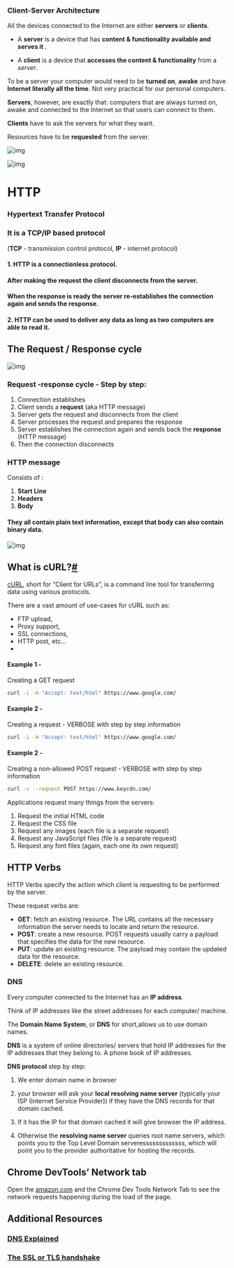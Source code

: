 ### Client-Server Architecture

All the devices connected to the Internet are either **servers** or **clients**.





- A **server** is a device that has **content & functionality available and serves it .**

  

- A **client** is a device that **accesses the content & functionality** from a *server*. 





To be a server your computer would need to be **turned on**, **awake** and have **Internet literally all the time**. Not very practical for our personal computers.

**Servers**, however, are exactly that: computers that are always turned on, awake and connected to the Internet so that users can connect to them.





**Clients** have to ask the servers for what they want. 

Resources have to be **requested** from the server.



![img](https://s3-eu-west-1.amazonaws.com/ih-materials/uploads/upload_52990f8d31567a1abd048415fdeedc90.png)





![img](https://www.w3schools.in/wp-content/uploads/2019/01/client-server.jpg)







# HTTP

### **H**yper**t**ext **T**ransfer **P**rotocol

### It is a **TCP/IP** based protocol

 (**TCP** - transmission control protocol, **IP** - internet protocol)



#### 1. HTTP is a connectionless protocol. 

#### After making the request the client disconnects from the server.

####  When the response is ready the server re-establishes the connection again and sends the response.



#### 2. HTTP can be used to deliver any data as long as two computers are able to read it.







## The Request / Response cycle

![img](https://s3-eu-west-1.amazonaws.com/ih-materials/uploads/upload_1bb24dbaf887dc70fc219c20988d7c39.png)





### Request -response cycle - Step by step:

1. Connection establishes
2. Client sends a **request** (aka HTTP message)
3. Server gets the request and disconnects from the client
4. Server processes the request and prepares the response
5. Server establishes the connection again and sends back the **response** (HTTP message)
6. Then the connection disconnects



### HTTP message

Consists of : 

1. **Start Line** 
2. **Headers**
3. **Body**

#### They all contain plain text information, except that body can also contain binary data.

![img](http://sasi-kala.com/assets/posts_img/9_HTTP_Message_Format.jpg)





## What is cURL?[#](https://www.keycdn.com/support/popular-curl-examples#what-is-curl)

[cURL](https://curl.haxx.se/), short for “Client for URLs”, is a command line tool for transferring data using various protocols.

There are a vast amount of use-cases for cURL such as:

- FTP upload,
- Proxy support,
- SSL connections,
- HTTP post, etc…
- 



#### Example 1 - 

Creating a GET request

```bash
curl -i -H "Accept: text/html" https://www.google.com/
```



#### Example 2 - 

Creating a request - VERBOSE with step by step information

```bash
curl -i -H "Accept: text/html" https://www.google.com/
```





#### Example 2 - 

Creating a non-allowed POST request - VERBOSE with step by step information

```bash
curl -v --request POST https://www.keycdn.com/
```







Applications request many things from the servers:

1. Request the initial HTML code
2. Request the CSS file
3. Request any images (each file is a separate request)
4. Request any JavaScript files (file is a separate request)
5. Request any font files (again, each one its own request)







## HTTP Verbs

HTTP Verbs specify the action which client is requesting to be performed by the server.



These request verbs are:

- **GET**: fetch an existing resource. The URL contains all the necessary information the server needs to locate and return the resource.
- **POST**: create a new resource. POST requests usually carry a payload that specifies the data for the new resource.
- **PUT**: update an existing resource. The payload may contain the updated data for the resource.
- **DELETE**: delete an existing resource.





### DNS

Every computer connected to the Internet has an **IP address**. 

Think of IP addresses like the street addresses for each computer/ machine.

The **Domain Name System**, or **DNS** for short,allows us to use domain names.

**DNS** is a system of online directories/ servers that hold IP addresses for the IP addresses that they belong to. A phone book of IP addresses.





**DNS protocol** step by step:



1. We enter domain name in browser
2. your browser will ask your **local resolving name server** (typically your ISP (Internet Service Provider))  if they have the DNS records for that domain cached.

3. If it has the IP for that domain cached it will give browser the IP address.
4. Otherwise the **resolving name server** queries root name servers, which points you to the Top Level Domain serveresssssssssssss, which will point you to the provider authoritative for hosting the records.





##  Chrome DevTools’ Network tab

Open the  [amazon.com](<https://www.amazon.com/>)  and the Chrome Dev Tools Network Tab to see the network requests happening during the load of the page.





## Additional Resources 

### [DNS Explained](<https://www.youtube.com/watch?v=72snZctFFtA>)

### [The SSL or TLS handshake](<https://www.ibm.com/support/knowledgecenter/en/SSFKSJ_7.1.0/com.ibm.mq.doc/sy10660_.htm>)